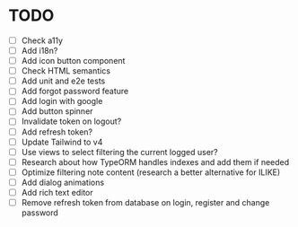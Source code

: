 # TODO

- [ ] Check a11y
- [ ] Add i18n?
- [ ] Add icon button component
- [ ] Check HTML semantics
- [ ] Add unit and e2e tests
- [ ] Add forgot password feature
- [ ] Add login with google
- [ ] Add button spinner
- [ ] Invalidate token on logout?
- [ ] Add refresh token?
- [ ] Update Tailwind to v4
- [ ] Use views to select filtering the current logged user?
- [ ] Research about how TypeORM handles indexes and add them if needed
- [ ] Optimize filtering note content (research a better alternative for ILIKE)
- [ ] Add dialog animations
- [ ] Add rich text editor
- [ ] Remove refresh token from database on login, register and change password
